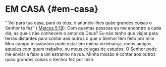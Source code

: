 # EM CASA {#em-casa}

“ Vai para tua casa, para os teus, e anuncia-lhes quão grandes coisas o Senhor te fez” ( [Marcos 5:19](http://bibliaonline.com.br/acf/mc/5/19)). Com quantas pessoas eu me encontro a cada dia, as quais não conhecem o amor de Deus? Eu não tenho que viajar para terras distantes para contar aos outros o que o Senhor tem feito por mim. Meu campo missionário pode estar em minha vizinhança, meus amigos, aqueles com quem trabalho, ou meus colegas de estudos. O Senhor pode me enviar a falar a um estranho na rua. Minha missão é contar aos outros quão grandes coisas o Senhor fez por mim.